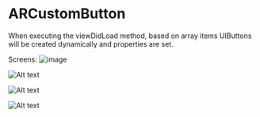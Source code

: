 # ARCustomButton

When executing the viewDidLoad method, based on array items UIButtons will be created dynamically and properties are set.

Screens:
![image](https://cloud.githubusercontent.com/assets/10744130/10715718/04f09414-7b46-11e5-883f-ceaafa34cff6.png)

![Alt text]((https://cloud.githubusercontent.com/assets/10744130/10715718/04f09414-7b46-11e5-883f-ceaafa34cff6.png) "Type 1")

![Alt text]((https://cloud.githubusercontent.com/assets/10744130/10715717/04ef4ec4-7b46-11e5-9b88-99569d381c6f.png) "Type 2")

![Alt text]((https://cloud.githubusercontent.com/assets/10744130/10715719/04f37f4e-7b46-11e5-9e31-fbdcd954c9d4.png) "Type 3")



